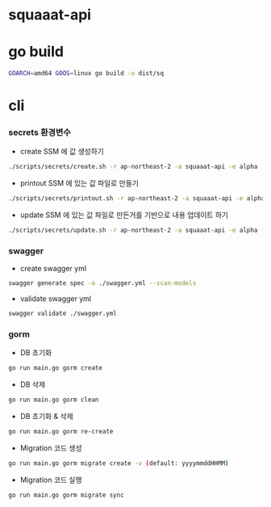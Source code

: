 # squaaat-api


# go build
``` bash
GOARCH=amd64 GOOS=linux go build -o dist/sq 
```

# cli


### secrets 환경변수

- create
SSM 에 값 생성하기
``` bash
./scripts/secrets/create.sh -r ap-northeast-2 -a squaaat-api -e alpha
```

- printout
SSM 에 있는 값 파일로 만들기
``` bash
./scripts/secrets/printout.sh -r ap-northeast-2 -a squaaat-api -e alpha -o ./
```

- update
SSM 에 있는 값 파일로 만든거를 기반으로 내용 업데이트 하기
``` bash
./scripts/secrets/update.sh -r ap-northeast-2 -a squaaat-api -e alpha -i ./
```

### swagger

- create swagger yml

``` bash
swagger generate spec -o ./swagger.yml --scan-models
```

- validate swagger yml

``` bash
swagger validate ./swagger.yml
```

### gorm

- DB 초기화
``` bash
go run main.go gorm create
```

- DB 삭제
``` bash
go run main.go gorm clean
```

- DB 초기화 & 삭제
``` bash
go run main.go gorm re-create
```

- Migration 코드 생성
``` bash
go run main.go gorm migrate create -v (default: yyyymmddHHMM)
```

- Migration 코드 실행 
``` bash
go run main.go gorm migrate sync
``` 

